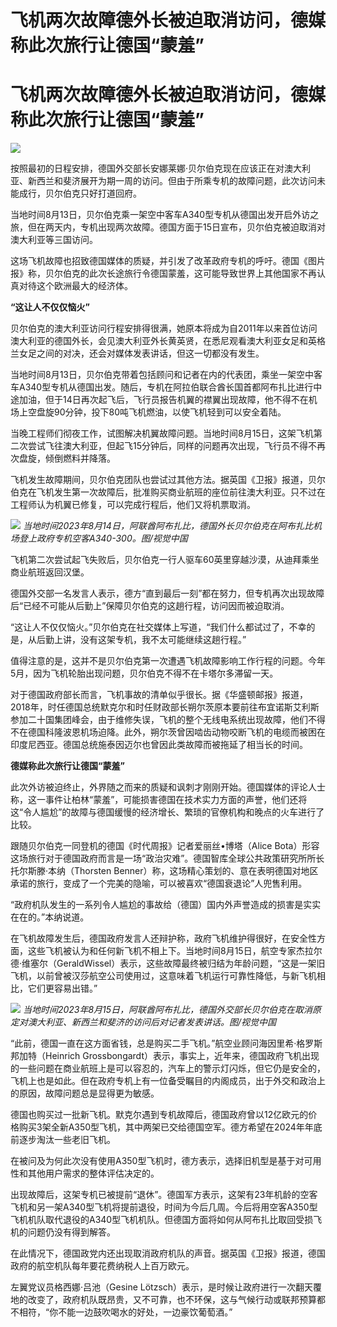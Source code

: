 # 飞机两次故障德外长被迫取消访问，德媒称此次旅行让德国“蒙羞”

# 飞机两次故障德外长被迫取消访问，德媒称此次旅行让德国“蒙羞”

![](https://inews.gtimg.com/om_bt/O_H8Wx_ab6H0ToYMivm9bZIyWwRJj3x-Q5yOb35VrdKY4AA/1000)

按照最初的日程安排，德国外交部长安娜莱娜·贝尔伯克现在应该正在对澳大利亚、新西兰和斐济展开为期一周的访问。但由于所乘专机的故障问题，此次访问未能成行，贝尔伯克只好打道回府。

当地时间8月13日，贝尔伯克乘一架空中客车A340型专机从德国出发开启外访之旅，但在两天内，专机出现两次故障。德国方面于15日宣布，贝尔伯克被迫取消对澳大利亚等三国访问。

这场飞机故障也招致德国媒体的质疑，并引发了改革政府专机的呼吁。德国《图片报》称，贝尔伯克的此次长途旅行令德国蒙羞，这可能导致世界上其他国家不再认真对待这个欧洲最大的经济体。

**“这让人不仅仅恼火”**

贝尔伯克的澳大利亚访问行程安排得很满，她原本将成为自2011年以来首位访问澳大利亚的德国外长，会见澳大利亚外长黄英贤，在悉尼观看澳大利亚女足和英格兰女足之间的对决，还会对媒体发表讲话，但这一切都没有发生。

当地时间8月13日，贝尔伯克带着包括顾问和记者在内的代表团，乘坐一架空中客车A340型专机从德国出发。随后，专机在阿拉伯联合酋长国首都阿布扎比进行中途加油，但于14日再次起飞后，飞行员报告机翼的襟翼出现故障，他不得不在机场上空盘旋90分钟，投下80吨飞机燃油，以使飞机轻到可以安全着陆。

当晚工程师们彻夜工作，试图解决机翼故障问题。当地时间8月15日，这架飞机第二次尝试飞往澳大利亚，但起飞15分钟后，同样的问题再次出现，飞行员不得不再次盘旋，倾倒燃料并降落。

飞机发生故障期间，贝尔伯克团队也尝试过其他方法。据英国《卫报》报道，贝尔伯克在飞机发生第一次故障后，批准购买商业航班的座位前往澳大利亚。只不过在工程师认为机翼已修复，可以完成行程后，他们又将机票取消。

![](https://inews.gtimg.com/om_bt/OfnOMA3k5mhE6kaBuDOzHZvO9fn16qh4BNjFO7GeMU1XwAA/1000)
_当地时间2023年8月14日，阿联酋阿布扎比，德国外长贝尔伯克在阿布扎比机场登上政府专机空客A340-300。图/视觉中国_

飞机第二次尝试起飞失败后，贝尔伯克一行人驱车60英里穿越沙漠，从迪拜乘坐商业航班返回汉堡。

德国外交部一名发言人表示，德方“直到最后一刻”都在努力，但专机再次出现故障后“已经不可能从后勤上”保障贝尔伯克的这趟行程，访问因而被迫取消。

“这让人不仅仅恼火。”贝尔伯克在社交媒体上写道，“我们什么都试过了，不幸的是，从后勤上讲，没有这架专机，我不太可能继续这趟行程。”

值得注意的是，这并不是贝尔伯克第一次遭遇飞机故障影响工作行程的问题。今年5月，因为飞机轮胎出现问题，贝尔伯克不得不在卡塔尔多滞留一天。

对于德国政府部长而言，飞机事故的清单似乎很长。据《华盛顿邮报》报道，2018年，时任德国总统默克尔和时任财政部长朔尔茨原本要前往布宜诺斯艾利斯参加二十国集团峰会，由于维修失误，飞机的整个无线电系统出现故障，他们不得不在德国科隆波恩机场迫降。此外，朔尔茨曾因啮齿动物咬断飞机的电缆而被困在印度尼西亚。德国总统施泰因迈尔也曾因此类故障而被拖延了相当长的时间。

**德媒称此次旅行让德国“蒙羞”**

此次外访被迫终止，外界随之而来的质疑和讽刺才刚刚开始。德国媒体的评论人士称，这一事件让柏林“蒙羞”，可能损害德国在技术实力方面的声誉，他们还将这“令人尴尬”的故障与德国缓慢的经济增长、繁琐的官僚机构和晚点的火车进行了比较。

跟随贝尔伯克一同登机的德国《时代周报》记者爱丽丝•博塔（Alice
Bota）形容这场旅行对于德国政府而言是一场“政治灾难”。德国智库全球公共政策研究所所长托尔斯滕·本纳（Thorsten
Benner）称，这场精心策划的、意在表明德国对地区承诺的旅行，变成了一个完美的隐喻，可以被喜欢“德国衰退论”人兜售利用。

“政府机队发生的一系列令人尴尬的事故给（德国）国内外声誉造成的损害是实实在在的。”本纳说道。

在飞机故障发生后，德国政府发言人还辩护称，政府飞机维护得很好，在安全性方面，这些飞机被认为和任何新飞机不相上下。当地时间8月15日，航空专家杰拉尔德·维塞尔（GeraldWissel）表示，这些故障最终被归结为年龄问题，“这是一架旧飞机，以前曾被汉莎航空公司使用过，这意味着飞机运行可靠性降低，与新飞机相比，它们更容易出错。”

![](https://inews.gtimg.com/om_bt/O324R4xWZVrlzVsgXu9eX9w0ytbkfAXIxZB7lVROdPzK8AA/1000)
_当地时间2023年8月15日，阿联酋阿布扎比，德国外交部长贝尔伯克在取消原定对澳大利亚、新西兰和斐济的访问后对记者发表讲话。图/视觉中国_

“此前，德国一直在这方面省钱，总是购买二手飞机。”航空业顾问海因里希·格罗斯邦加特（Heinrich
Grossbongardt）表示，事实上，近年来，德国政府飞机出现的一些问题在商业航班上是可以容忍的，汽车上的警示灯闪烁，但它仍是安全的，飞机上也是如此。但在政府专机上有一位备受瞩目的内阁成员，出于外交和政治上的原因，故障问题总是显得更为敏感。

德国也购买过一批新飞机。默克尔遇到专机故障后，德国政府曾以12亿欧元的价格购买3架全新A350型飞机，其中两架已交给德国空军。德方希望在2024年年底前逐步淘汰一些老旧飞机。

在被问及为何此次没有使用A350型飞机时，德方表示，选择旧机型是基于对可用性和其他用户需求的整体评估决定的。

出现故障后，这架专机已被提前“退休”。德国军方表示，这架有23年机龄的空客飞机和另一架A340型飞机将提前退役，时间为今后几周。今后将用空客A350型飞机机队取代退役的A340型飞机机队。但德国方面将如何从阿布扎比取回受损飞机的问题仍没有得到解答。

在此情况下，德国政党内还出现取消政府机队的声音。据英国《卫报》报道，德国政府的航空机队每年要花费纳税人上百万欧元。

左翼党议员格西娜·吕池（Gesine
Lötzsch）表示，是时候让政府进行一次翻天覆地的改变了，政府机队既昂贵，又不可靠，也不环保，这与气候行动或联邦预算都不相符，“你不能一边鼓吹喝水的好处，一边豪饮葡萄酒。”

